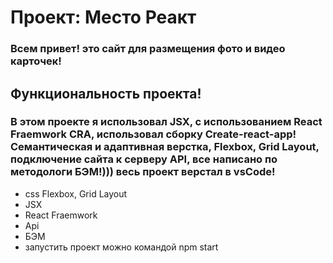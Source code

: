# Проект: Место Реакт

### Всем привет! это сайт для размещения фото и видео карточек! 
## Функциональность проекта!
### В этом проекте я использовал JSX, с использованием React Fraemwork CRA, иcпользовал сборку Create-react-app! Cемантическая и адаптивная верстка, Flexbox, Grid Layout, подключение сайта к серверу API, все написано по методологи БЭМ!))) весь проект верстал в vsCode!

+ css Flexbox, Grid Layout 
+ JSX
+ React Fraemwork
+ Api
+ БЭМ
+ запустить проект можно командой npm start
